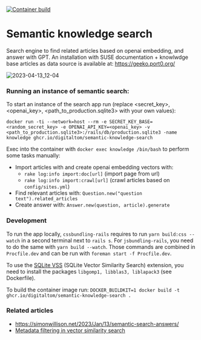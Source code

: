 [![Container build](https://github.com/digitaltom/semantic-knowledge-search/actions/workflows/docker-publish.yml/badge.svg)](https://github.com/digitaltom/semantic-knowledge-search/pkgs/container/knowledge)

# Semantic knowledge search

Search engine to find related articles based on openai embedding, and answer with GPT. An installation with SUSE documentation + knowlwdge base articles as
data source is available at: https://geeko.port0.org/

![2023-04-13_12-04](https://user-images.githubusercontent.com/582520/231726466-d4e54b1d-4c8b-4a33-9596-e8d27cadbfd3.png)

### Running an instance of semantic search:

To start an instance of the search app run (replace <secret_key>, <openai_key>,
<path_to_production.sqlite3> with your own values):

`docker run -ti --network=host --rm -e SECRET_KEY_BASE=<random_secret_key> -e OPENAI_API_KEY=<openai_key> -v <path_to_production.sqlite3>:/rails/db/production.sqlite3 -name knowledge ghcr.io/digitaltom/semantic-knowledge-search`

Exec into the container with `docker exec knowledge /bin/bash` to perform some tasks manually:

- Import articles with and create openai embedding vectors with:
  - `rake log:info import:doc[url]` (import page from url)
  - `rake log:info import:crawl[url]` (crawl articles based on `config/sites.yml`)
- Find relevant articles with: `Question.new("question text").related_articles`
- Create answer with: `Answer.new(question, article).generate`

### Development

To run the app locally, `cssbundling-rails` requires to run `yarn build:css --watch` in a second terminal next to `rails s`. For `jsbundling-rails`, you need to do the same with `yarn build --watch`. Those commands are combined in `Procfile.dev` and can be run with `foreman start -f Procfile.dev`.

To use the [SQLite VSS](https://github.com/asg017/sqlite-vss) (SQLite Vector Similarity Search) extension, you need to install the packages `libgomp1, libblas3, liblapack3` (see Dockerfile).

To build the container image run: `DOCKER_BUILDKIT=1 docker build -t ghcr.io/digitaltom/semantic-knowledge-search .`

### Related articles

* https://simonwillison.net/2023/Jan/13/semantic-search-answers/
* [Metadata filtering in vector similarity search](https://www.pinecone.io/learn/vector-search-filtering/)

